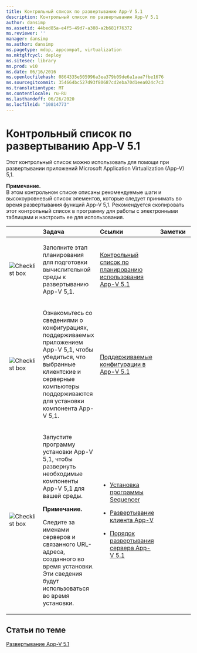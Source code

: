 ```yaml
---
title: Контрольный список по развертыванию App-V 5.1
description: Контрольный список по развертыванию App-V 5.1
author: dansimp
ms.assetid: 44bed85a-e4f5-49d7-a308-a2b681f76372
ms.reviewer: ''
manager: dansimp
ms.author: dansimp
ms.pagetype: mdop, appcompat, virtualization
ms.mktglfcycl: deploy
ms.sitesec: library
ms.prod: w10
ms.date: 06/16/2016
ms.openlocfilehash: 0864335e505996a3ea379b09de6a1aaa7fbe1676
ms.sourcegitcommit: 354664bc527d93f80687cd2eba70d1eea024c7c3
ms.translationtype: MT
ms.contentlocale: ru-RU
ms.lasthandoff: 06/26/2020
ms.locfileid: "10814773"
---
```

# Контрольный список по развертыванию App-V 5.1


Этот контрольный список можно использовать для помощи при развертывании приложений Microsoft Application Virtualization (App-V) 5,1.

**Примечание.**  
В этом контрольном списке описаны рекомендуемые шаги и высокоуровневый список элементов, которые следует принимать во время развертывания функций App-V 5,1. Рекомендуется скопировать этот контрольный список в программу для работы с электронными таблицами и настроить ее для использования.



<table>
<colgroup>
<col width="25%" />
<col width="25%" />
<col width="25%" />
<col width="25%" />
</colgroup>
<thead>
<tr class="header">
<th align="left"></th>
<th align="left">Задача</th>
<th align="left">Ссылки</th>
<th align="left">Заметки</th>
</tr>
</thead>
<tbody>
<tr class="odd">
<td align="left"><img src="images/checklistbox.gif" alt="Checklist box" /></td>
<td align="left"><p>Заполните этап планирования для подготовки вычислительной среды к развертыванию App-V 5,1.</p></td>
<td align="left"><p><a href="app-v-51-planning-checklist.md" data-raw-source="[App-V 5.1 Planning Checklist](app-v-51-planning-checklist.md)">Контрольный список по планированию использования App-V 5.1</a></p></td>
<td align="left"><p></p></td>
</tr>
<tr class="even">
<td align="left"><img src="images/checklistbox.gif" alt="Checklist box" /></td>
<td align="left"><p>Ознакомьтесь со сведениями о конфигурациях, поддерживаемых приложением App-V 5,1, чтобы убедиться, что выбранные клиентские и серверные компьютеры поддерживаются для установки компонента App-V 5,1.</p></td>
<td align="left"><p><a href="app-v-51-supported-configurations.md" data-raw-source="[App-V 5.1 Supported Configurations](app-v-51-supported-configurations.md)">Поддерживаемые конфигурации в App-V 5.1</a></p></td>
<td align="left"><p></p></td>
</tr>
<tr class="odd">
<td align="left"><img src="images/checklistbox.gif" alt="Checklist box" /></td>
<td align="left"><p>Запустите программу установки App-V 5,1, чтобы развернуть необходимые компоненты App-V 5,1 для вашей среды.</p>
<div class="alert">
<strong>Примечание.</strong><br/><p>Следите за именами серверов и связанного URL-адреса, созданного во время установки. Эти сведения будут использоваться во время установки.</p>
</div>
<div>

</div></td>
<td align="left"><p></p>
<ul>
<li><p><a href="how-to-install-the-sequencer-51beta-gb18030.md" data-raw-source="[How to Install the Sequencer](how-to-install-the-sequencer-51beta-gb18030.md)">Установка программы Sequencer</a></p></li>
<li><p><a href="how-to-deploy-the-app-v-client-51gb18030.md" data-raw-source="[How to Deploy the App-V Client](how-to-deploy-the-app-v-client-51gb18030.md)">Развертывание клиента App-V</a></p></li>
<li><p><a href="how-to-deploy-the-app-v-51-server.md" data-raw-source="[How to Deploy the App-V 5.1 Server](how-to-deploy-the-app-v-51-server.md)">Порядок развертывания сервера App-V 5.1</a></p></li>
</ul></td>
<td align="left"><p></p></td>
</tr>
</tbody>
</table>








## Статьи по теме


[Развертывание App-V 5.1](deploying-app-v-51.md)









